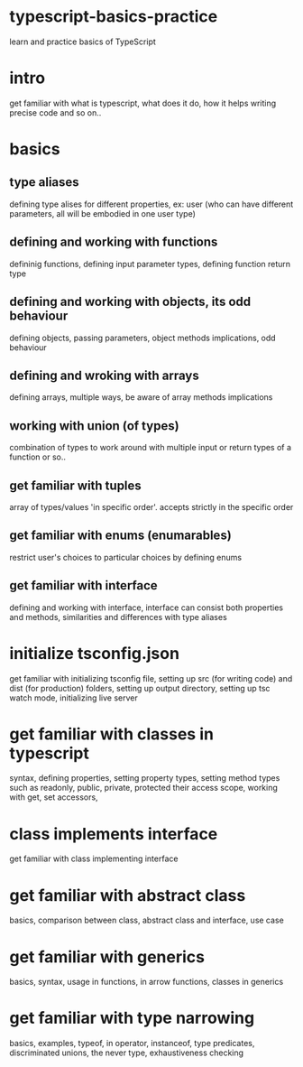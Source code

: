# typescript-basics-practice

learn and practice basics of TypeScript

# intro

get familiar with what is typescript, what does it do, how it helps writing precise code and so on..

# basics

## type aliases

defining type alises for different properties, ex: user (who can have different parameters, all will be embodied in one user type)

## defining and working with functions

defininig functions, defining input parameter types, defining function return type

## defining and working with objects, its odd behaviour

defining objects, passing parameters, object methods implications, odd behaviour

## defining and wroking with arrays

defining arrays, multiple ways, be aware of array methods implications

## working with union (of types)

combination of types to work around with multiple input or return types of a function or so..

## get familiar with tuples

array of types/values 'in specific order'. accepts strictly in the specific order

## get familiar with enums (enumarables)

restrict user's choices to particular choices by defining enums

## get familiar with interface

defining and working with interface, interface can consist both properties and methods, similarities and differences with type aliases

# initialize tsconfig.json

get familiar with initializing tsconfig file, setting up src (for writing code) and dist (for production) folders, setting up output directory, setting up tsc watch mode, initializing live server

# get familiar with classes in typescript

syntax, defining properties, setting property types, setting method types such as readonly, public, private, protected their access scope, working with get, set accessors,

# class implements interface

get familiar with class implementing interface

# get familiar with abstract class

basics, comparison between class, abstract class and interface, use case

# get familiar with generics

basics, syntax, usage in functions, in arrow functions, classes in generics

# get familiar with type narrowing

basics, examples, typeof, in operator, instanceof, type predicates, discriminated unions, the never type, exhaustiveness checking

